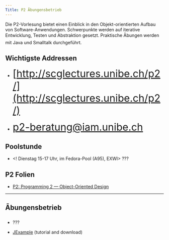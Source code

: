 ```yaml
---
Title: P2 Ãbungensbetrieb
---
```


Die P2-Vorlesung bietet einen Einblick in den Objekt-orientierten Aufbau von Software-Anwendungen. Schwerpunkte werden auf iterative Entwicklung, Testen und Abstraktion gesetzt. Praktische Ãbungen werden mit Java und Smalltalk durchgeführt.

## Wichtigste Addressen 


-  <big style="font-size:xx-large">[http://scglectures.unibe.ch/p2/](http://scglectures.unibe.ch/p2/)</big>


-  <big style="font-size:xx-large"><a href="mailto:p2-beratung@iam.unibe.ch">p2-beratung@iam.unibe.ch</a>
</big>

## Poolstunde


-  <! Dienstag 15-17 Uhr, im Fedora-Pool (A95), EXWI> ???

## P2 Folien


-  [P2: Programming 2 &mdash; Object-Oriented Design](%base_url%/teaching/p2)


---

## Ãbungensbetrieb


-  ???


-  [JExample](%base_url%/research/jexample) (tutorial and download) 
